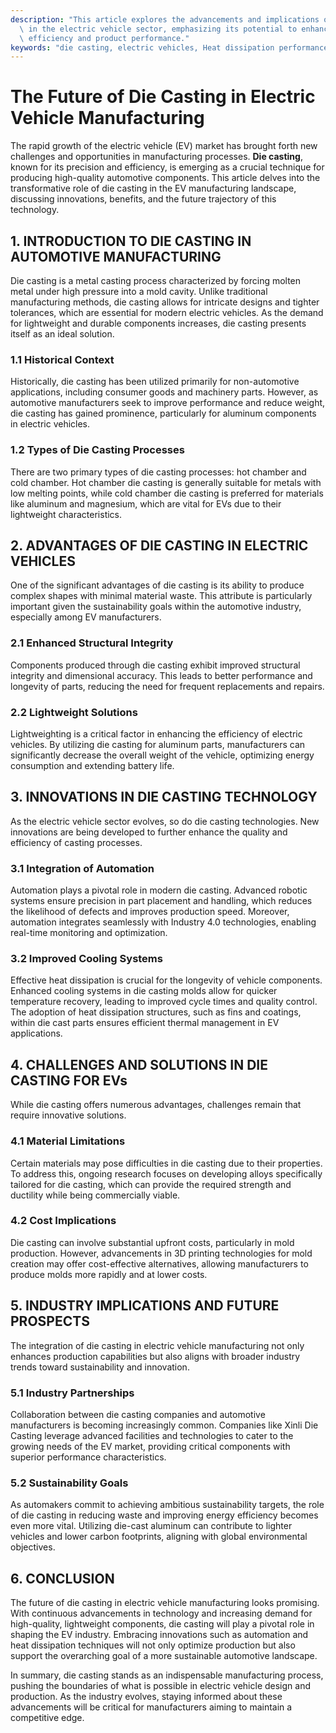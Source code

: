 ```yaml
---
description: "This article explores the advancements and implications of die casting technology\
  \ in the electric vehicle sector, emphasizing its potential to enhance manufacturing\
  \ efficiency and product performance."
keywords: "die casting, electric vehicles, Heat dissipation performance, Die casting process"
---
```

# The Future of Die Casting in Electric Vehicle Manufacturing

The rapid growth of the electric vehicle (EV) market has brought forth new challenges and opportunities in manufacturing processes. **Die casting**, known for its precision and efficiency, is emerging as a crucial technique for producing high-quality automotive components. This article delves into the transformative role of die casting in the EV manufacturing landscape, discussing innovations, benefits, and the future trajectory of this technology.

## 1. INTRODUCTION TO DIE CASTING IN AUTOMOTIVE MANUFACTURING

Die casting is a metal casting process characterized by forcing molten metal under high pressure into a mold cavity. Unlike traditional manufacturing methods, die casting allows for intricate designs and tighter tolerances, which are essential for modern electric vehicles. As the demand for lightweight and durable components increases, die casting presents itself as an ideal solution.

### 1.1 Historical Context

Historically, die casting has been utilized primarily for non-automotive applications, including consumer goods and machinery parts. However, as automotive manufacturers seek to improve performance and reduce weight, die casting has gained prominence, particularly for aluminum components in electric vehicles.

### 1.2 Types of Die Casting Processes

There are two primary types of die casting processes: hot chamber and cold chamber. Hot chamber die casting is generally suitable for metals with low melting points, while cold chamber die casting is preferred for materials like aluminum and magnesium, which are vital for EVs due to their lightweight characteristics.

## 2. ADVANTAGES OF DIE CASTING IN ELECTRIC VEHICLES

One of the significant advantages of die casting is its ability to produce complex shapes with minimal material waste. This attribute is particularly important given the sustainability goals within the automotive industry, especially among EV manufacturers.

### 2.1 Enhanced Structural Integrity

Components produced through die casting exhibit improved structural integrity and dimensional accuracy. This leads to better performance and longevity of parts, reducing the need for frequent replacements and repairs.

### 2.2 Lightweight Solutions

Lightweighting is a critical factor in enhancing the efficiency of electric vehicles. By utilizing die casting for aluminum parts, manufacturers can significantly decrease the overall weight of the vehicle, optimizing energy consumption and extending battery life.

## 3. INNOVATIONS IN DIE CASTING TECHNOLOGY

As the electric vehicle sector evolves, so do die casting technologies. New innovations are being developed to further enhance the quality and efficiency of casting processes.

### 3.1 Integration of Automation

Automation plays a pivotal role in modern die casting. Advanced robotic systems ensure precision in part placement and handling, which reduces the likelihood of defects and improves production speed. Moreover, automation integrates seamlessly with Industry 4.0 technologies, enabling real-time monitoring and optimization.

### 3.2 Improved Cooling Systems

Effective heat dissipation is crucial for the longevity of vehicle components. Enhanced cooling systems in die casting molds allow for quicker temperature recovery, leading to improved cycle times and quality control. The adoption of heat dissipation structures, such as fins and coatings, within die cast parts ensures efficient thermal management in EV applications.

## 4. CHALLENGES AND SOLUTIONS IN DIE CASTING FOR EVs

While die casting offers numerous advantages, challenges remain that require innovative solutions.

### 4.1 Material Limitations

Certain materials may pose difficulties in die casting due to their properties. To address this, ongoing research focuses on developing alloys specifically tailored for die casting, which can provide the required strength and ductility while being commercially viable.

### 4.2 Cost Implications

Die casting can involve substantial upfront costs, particularly in mold production. However, advancements in 3D printing technologies for mold creation may offer cost-effective alternatives, allowing manufacturers to produce molds more rapidly and at lower costs.

## 5. INDUSTRY IMPLICATIONS AND FUTURE PROSPECTS

The integration of die casting in electric vehicle manufacturing not only enhances production capabilities but also aligns with broader industry trends toward sustainability and innovation.

### 5.1 Industry Partnerships

Collaboration between die casting companies and automotive manufacturers is becoming increasingly common. Companies like Xinli Die Casting leverage advanced facilities and technologies to cater to the growing needs of the EV market, providing critical components with superior performance characteristics.

### 5.2 Sustainability Goals

As automakers commit to achieving ambitious sustainability targets, the role of die casting in reducing waste and improving energy efficiency becomes even more vital. Utilizing die-cast aluminum can contribute to lighter vehicles and lower carbon footprints, aligning with global environmental objectives.

## 6. CONCLUSION

The future of die casting in electric vehicle manufacturing looks promising. With continuous advancements in technology and increasing demand for high-quality, lightweight components, die casting will play a pivotal role in shaping the EV industry. Embracing innovations such as automation and heat dissipation techniques will not only optimize production but also support the overarching goal of a more sustainable automotive landscape.

In summary, die casting stands as an indispensable manufacturing process, pushing the boundaries of what is possible in electric vehicle design and production. As the industry evolves, staying informed about these advancements will be critical for manufacturers aiming to maintain a competitive edge.
